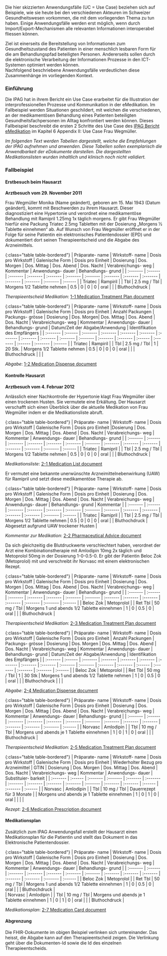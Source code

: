 Die hier skizzierten Anwendungsfälle (UC = Use Case) beziehen sich auf Beispiele, wie sie heute bei den verschiedenen Akteuren im Schweizer Gesundheitswesen vorkommen, die mit dem vorliegenden Thema zu tun haben. Einige Anwendungsfälle werden erst möglich, wenn durch Import/Export-Mechanismen alle relevanten Informationen interoperabel fliessen können.

Ziel ist einerseits die Bereitstellung von Informationen zum Gesundheitszustand des Patienten in einer menschlich lesbaren Form für die am Behandlungspfad beteiligten Personen. Andererseits sollen durch die elektronische Verarbeitung der Informationen Prozesse in den ICT-Systemen optimiert werden können.  
Nachfolgend beschriebene Anwendungsfälle verdeutlichen diese Zusammenhänge im vorliegenden Kontext. 

### Einführung
Die IPAG hat in ihrem Bericht ein Use Case erarbeitet für die Illustration der interprofessionellen Prozesse und Kommunikation in der eMedikation. Im Fallbeispiel werden Situationen geschildert, mit welchen die verschiedenen, an der medikamentösen Behandlung eines Patienten beteiligten Gesundheitsfachpersonen im Alltag konfrontiert werden können. Dieses Fallbeispiel beschreibt die ersten 2 Schritte des Use Case des [IPAG Bericht eMedikation](https://www.e-health-suisse.ch/fileadmin/user_upload/Dokumente/2017/D/170607_Bericht_eMedikation_IPAG.pdf) im Kapitel 6 Appendix II: Use Case Frau Wegmüller. 


*Im folgenden Text werden Tabellen dargestellt, welche die Empfehlungen der IPAG aufnehmen und anwenden. Diese Tabellen sollen exemplarisch die Anwendbarkeit der eDokumente darstellen. Die dargestellten Medikationslisten wurden inhaltlich und klinisch noch nicht validiert.*

### Fallbeispiel

#### Erstbesuch beim Hausarzt

**Arztbesuch vom 29. November 2011**

Frau Wegmüller Monika (Name geändert), geboren am 15. Mai 1943 (Datum geändert), kommt mit Beschwerden zu ihrem Hausarzt. Dieser diagnostiziert eine Hypertonie und verordnet eine medikamentöse Behandlung mit Ramipril 1.25mg 1x täglich morgens. Er gibt Frau Wegmüller hierfür eine Packung Triatec 2.5mg Tabletten mit der Dosierung „Morgens 1⁄2 Tablette einnehmen“ ab. Auf Wunsch von Frau Wegmüller eröffnet er in der Folge für seine Patientin ein elektronisches Patientendossier (EPD) und dokumentiert dort seinen Therapieentscheid und die Abgabe des Arzneimittels.

{:class="table table-bordered"}
| Präparate- name | Wirkstoff- name | Dosis pro Wirkstoff | Galenische Form | Dosis pro Einheit | Dosierung | Dos. Morgen | Dos. Mittag | Dos. Abend | Dos. Nacht | Verabreichungs- weg | Kommentar | Anwendungs- dauer | Behandlungs- grund |
| :------- | :------ | :------- | :------- | :------- | :------- | :------- | :------- | :------- | :------- | :------- | :------- | :------- | :------ |
| Triatec | Rampiril | | Tbl | 2.5 mg / Tbl | Morgens 1/2 Tablette nehmen | 0.5 | 0 | 0 | 0 | oral | | | Bluthochdruck |

*Therapieentscheid Medikation*: [1-1 Medication Treatment Plan document](Bundle-1-1-MedicationTreatmentPlan.html)

{:class="table table-bordered"}
| Präparate- name | Wirkstoff- name | Dosis pro Wirkstoff | Galenische Form | Dosis pro Einheit | Anzahl Packungen | Packungs- grösse | Dosierung | Dos. Morgen| Dos. Mittag | Dos. Abend | Dos. Nacht | Verabreichungs- weg | Kommentar | Anwendungs- dauer | Behandlungs- grund | Datum/Zeit der Abgabe/Anwendung | Identifikation des Empfängers |
| :------- | :------ | :------- | :------- | :------- | :------- | :------- | :------- | :------- | :------- | :------- | :------- | :------- | :------ | :------- | :------ | :------- | :------ |
| Triatec | Rampiril | | Tbl | 2.5 mg / Tbl | 1 | 20 Stk. | Morgens 1/2 Tablette nehmen | 0.5 | 0 | 0 | 0 | oral | | | Bluthochdruck | | |

*Abgabe*: [1-2 Medication Dispense document](Bundle-1-2-MedicationDispense.html)

#### Kontrolle Hausarzt

**Arztbesuch vom 4. Februar 2012**

Anlässlich einer Nachkontrolle der Hypertonie klagt Frau Wegmüller über einen trockenen Husten. Sie vermutete eine Erkältung. Der Hausarzt verschafft sich einen Überblick über die aktuelle Medikation von Frau Wegmüller indem er die Medikationsliste abruft.

{:class="table table-bordered"}
| Präparate- name | Wirkstoff- name | Dosis pro Wirkstoff | Galenische Form | Dosis pro Einheit |Dosierung | Dos. Morgen | Dos. Mittag | Dos. Abend | Dos. Nacht | Verabreichungs- weg | Kommentar | Anwendungs- dauer | Behandlungs- grund |
| :------- | :------ | :------- | :------- | :------- | :------- | :------- | :------- | :------- | :------- | :------- | :------- | :------- | :------ |
| Triatec | Ramipril |  | Tbl | 2.5 mg / Tbl | Morgens 1/2 Tablette nehmen | 0.5 | 0  | 0  | 0  | oral | | | Bluthochdruck |

*Medikationsliste*: [2-1 Medication List document](Bundle-2-1-MedicationList.html)

Er vermutet eine bekannte unerwünschte Arzneimittelnebenwirkung (UAW) für Ramipril und setzt diese medikamentöse Therapie ab.

{:class="table table-bordered"}
| Präparate- name | Wirkstoff- name | Dosis pro Wirkstoff | Galenische Form | Dosis pro Einheit | Dosierung | Dos. Morgen | Dos. Mittag | Dos. Abend | Dos. Nacht | Verabreichungs- weg | Anwendungs- dauer | Behandlungs- grund | Kommentar |
| :------- | :------ | :------- | :------- | :------- | :------- | :------- | :------- | :------- | :------- | :------- | :------- | :------- | :------ |
| Triatec | Ramipril | | Tbl | 2.5 mg / Tbl | Morgens 1/2 Tablette nehmen | 0.5 | 0 | 0 | 0 | oral | | Bluthochdruck | Abgesetzt aufgrund UAW trockener Husten |

*Kommentar zur Medikation*: [2-2 Pharmaceutical Advice document](Bundle-2-2-PharmaceuticalAdvice.html)

Da sich gleichzeitig die Blutdruckwerte verschlechtert haben, verordnet der Arzt eine Kombinationstherapie mit Amlodipin 10mg 2x täglich und Metoprolol 50mg in der Dosierung 1-0-0.5-0. Er gibt der Patientin Beloc Zok (Metoprolol) mit und verschreibt ihr Norvasc mit einem elektronischen Rezept.

{:class="table table-bordered"}
| Präparate- name | Wirkstoff- name | Dosis pro Wirkstoff | Galenische Form | Dosis pro Einheit | Dosierung | Dos. Morgen | Dos. Mittag | Dos. Abend | Dos. Nacht | Verabreichungs- weg | Kommentar | Anwendungs- dauer | Behandlungs- grund |
| :------- | :------ | :------- | :------- | :------- | :------- | :------- | :------- | :------- | :------- | :------- | :------- | :------- | :------ |
| Beloc Zok | Metoprolol | | Ret Tbl | 50 mg / Tbl | Morgens 1 und abends 1/2 Tablette einnehmen | 1 | 0 | 0.5 | 0 | oral | | | Bluthochdruck |

*Therapieentscheid Medikation*: [2-3 Medication Treatment Plan document](Bundle-2-3-MedicationTreatmentPlan.html)

{:class="table table-bordered"}
| Präparate- name | Wirkstoff- name | Dosis pro Wirkstoff | Galenische Form | Dosis pro Einheit | Anzahl Packungen | Packungs- grösse | Dosierung | Dos. Morgen | Dos. Mittag | Dos. Abend | Dos. Nacht | Verabreichungs- weg | Kommentar | Anwendungs- dauer | Behandlungs- grund | Datum/Zeit der Abgabe/Anwendung | Identifikation des Empfängers |
| :------- | :------ | :------- | :------- | :------- | :------- | :------- | :------- | :------- | :------- | :------- | :------- | :------- | :------ | :------- | :------- | :------- | :------ |
| Beloc Zok | Metoprolol | | Ret Tbl | 50 mg / Tbl | 1 | 30 Stk | Morgens 1 und abends 1/2 Tablette nehmen | 1  | 0  | 0.5 | 0  | oral | | | Bluthochdruck | | |

*Abgabe*: [2-4 Medication Dispense document](Bundle-2-4-MedicationDispense.html)

{:class="table table-bordered"}
| Präparate- name | Wirkstoff- name | Dosis pro Wirkstoff | Galenische Form | Dosis pro Einheit | Dosierung | Dos. Morgen | Dos. Mittag | Dos. Abend | Dos. Nacht | Verabreichungs- weg | Kommentar | Anwendungs- dauer | Behandlungs- grund |
| :------- | :------ | :------- | :------- | :------- | :------- | :------- | :------- | :------- | :------- | :------- | :------- | :------- | :------ |
| Norvasc | Amlodipin | | Tbl | 10 mg / Tbl | Morgens und abends je 1 Tablette einnehmen | 1 | 0 | 1 | 0 | oral | | | Bluthochdruck |

*Therapieentscheid Medikation*: [2-5 Medication Treatment Plan document](Bundle-2-5-MedicationTreatmentPlan.html)

{:class="table table-bordered"}
| Präparate- name | Wirkstoff- name | Dosis pro Wirkstoff | Galenische Form | Dosis pro Einheit | Wiederholter Bezug pro Arzneimittel | GTIN | Dosierung | Dos. Morgen | Dos. Mittag | Dos. Abend | Dos. Nacht | Verabreichungs- weg | Kommentar | Anwendungs- dauer | Substituier- barkeit |
| :------- | :------ | :------- | :------- | :------- | :------- | :------- | :------- | :------- | :------- | :------- | :------- | :------- | :------ | :------- | :------ |
| Norvasc | Amlodipin | | Tbl | 10 mg / Tbl | Dauerrezept für 3 Monate | | Morgens und abends je 1 Tablette einnehmen | 1 | 0 | 1 | 0 | oral | | | |

*Rezept*: [2-6 Medication Prescription document](Bundle-2-6-MedicationPrescription.html)

#### Medikationsplan
Zusätzlich zum IPAG Anwendungsfall erstellt der Hausarzt einen Medikationsplan für die Patientin und stellt das Dokument in das Elektronische Patientendossier.

{:class="table table-bordered"}
| Präparate- name | Wirkstoff- name | Dosis pro Wirkstoff | Galenische Form | Dosis pro Einheit | Dosierung | Dos. Morgen | Dos. Mittag | Dos. Abend | Dos. Nacht | Verabreichungs- weg | Kommentar | Anwendungs- dauer | Behandlungs- grund |
| :------- | :------ | :------- | :------- | :------- | :------- | :------- | :------- | :------- | :------- | :------- | :------- | :------- | :------ |
| Beloc Zok | Metoprolol | | Ret Tbl | 50 mg / Tbl | Morgens 1 und abends 1/2 Tablette einnehmen | 1 | 0 | 0.5 | 0 | oral | | | Bluthochdruck |        
| Norvasc | Amlodipin | | Tbl | 10 mg / Tbl | Morgens und abends je 1 Tablette einnehmen | 1 | 0 | 1 | 0 | oral | | | Bluthochdruck |

*Medikationsplan*: [2-7 Medication Card document](Bundle-2-7-MedicationCard.html)

#### Abgrenzung
Die FHIR-Dokumente im obigen Beispiel verlinken sich untereinander. Das heisst, die Abgabe kann auf den Therapieentscheid zeigen. Die Verlinkung geht über die Dokumenten-Id sowie die Id des einzelnen Therapieentscheids.